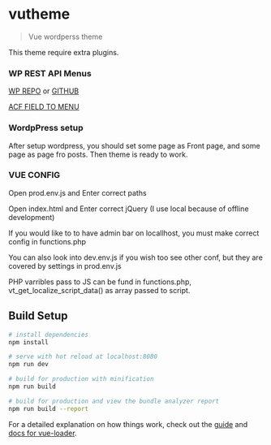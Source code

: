 # vutheme
> Vue wordperss theme

This theme require extra plugins.
### WP REST API Menus
[WP REPO](https://wordpress.org/plugins/wp-api-menus/) or [GITHUB](https://github.com/unfulvio/wp-api-menus)

[ACF FIELD TO MENU](https://github.com/unfulvio/wp-api-menus/issues/47)
### WordpPress setup
After setup wordpress, you should set some page as Front page, and some page as page fro posts.
Then theme is ready to work.

### VUE CONFIG 
Open prod.env.js and Enter correct paths

Open index.html and Enter correct jQuery (I use local because of offline development)

If you would like to to have admin bar on locallhost, you must make correct config in functions.php

You can also look into dev.env.js if you wish too see other conf, but they are covered by settings in prod.env.js

PHP varribles pass to JS can be fund in functions.php, vt_get_localize_script_data() as array passed to script.


## Build Setup

``` bash
# install dependencies
npm install

# serve with hot reload at localhost:8080
npm run dev

# build for production with minification
npm run build

# build for production and view the bundle analyzer report
npm run build --report
```

For a detailed explanation on how things work, check out the [guide](http://vuejs-templates.github.io/webpack/) and [docs for vue-loader](http://vuejs.github.io/vue-loader).
